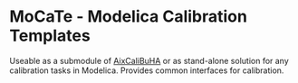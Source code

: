 # MoCaTe - Modelica Calibration Templates

Useable as a submodule of [AixCaliBuHA](https://github.com/RWTH-EBC/AixCaliBuHA) or as stand-alone solution for any calibration tasks in Modelica.
Provides common interfaces for calibration.

